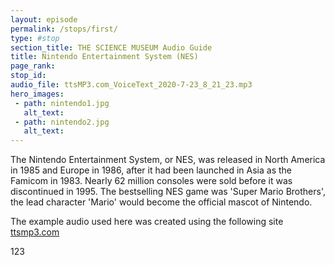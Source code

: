 ```yaml
---
layout: episode
permalink: /stops/first/
type: #stop
section_title: THE SCIENCE MUSEUM Audio Guide
title: Nintendo Entertainment System (NES)
page_rank:
stop_id:
audio_file: ttsMP3.com_VoiceText_2020-7-23_8_21_23.mp3
hero_images:
 - path: nintendo1.jpg
   alt_text:
 - path: nintendo2.jpg
   alt_text:
---
```


The Nintendo Entertainment System, or NES, was released in North America in 1985 and Europe in 1986, after it had been launched in Asia as the Famicom in 1983. Nearly 62 million consoles were sold before it was discontinued in 1995. The bestselling NES game was 'Super Mario Brothers', the lead character 'Mario' would become the official mascot of Nintendo.

The example audio used here was created using the following site [ttsmp3.com](https://ttsmp3.com/)

123
